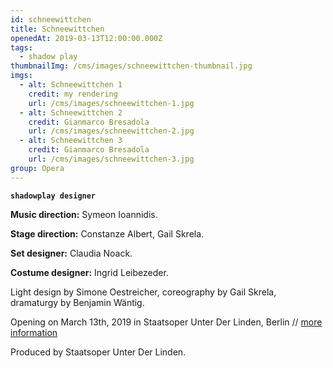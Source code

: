```yaml
---
id: schneewittchen
title: Schneewittchen
openedAt: 2019-03-13T12:00:00.000Z
tags:
  - shadow play
thumbnailImg: /cms/images/schneewittchen-thumbnail.jpg
imgs:
  - alt: Schneewittchen 1
    credit: my rendering
    url: /cms/images/schneewittchen-1.jpg
  - alt: Schneewittchen 2
    credit: Gianmarco Bresadola
    url: /cms/images/schneewittchen-2.jpg
  - alt: Schneewittchen 3
    credit: Gianmarco Bresadola
    url: /cms/images/schneewittchen-3.jpg
group: Opera
---
```

**`shadowplay designer`**

**Music direction:** Symeon Ioannidis.

**Stage direction:** Constanze Albert, Gail Skrela.

**Set designer:** Claudia Noack.

**Costume designer:** Ingrid Leibezeder.

Light design by Simone Oestreicher, coreography by Gail Skrela, dramaturgy by Benjamin Wäntig.

Opening on March 13th, 2019 in Staatsoper Unter Der Linden, Berlin // [more information](https://www.staatsoper-berlin.de/de/veranstaltungen/schneewittchen.2763/)

Produced by Staatsoper Unter Der Linden.
